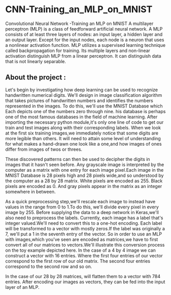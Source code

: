 # CNN-Training_an_MLP_on_MNIST
Convolutional Neural Network -Training an MLP on MNIST
A multilayer perceptron (MLP) is a class of feedforward artificial neural network. A MLP consists of at least three layers of nodes: an input layer, a hidden layer and an output layer. Except for the input nodes, each node is a neuron that uses a nonlinear activation function. MLP utilizes a supervised learning technique called  backpropagation for training. Its multiple layers and non-linear activation distinguish MLP from a linear perceptron. It can distinguish data that is not linearly separable.

## About the project : 
Let's begin by investigating how deep learning can be used to recognize handwritten numerical digits.
We'll design in image classification algorithm that takes pictures of handwritten numbers and identifies the numbers represented in the images.
To do this, we'll use the MNIST Database which Each depicts one of the numbers zero through nine.
his database is perhaps one of the most famous databases in the field of machine learning.
After importing the necessary python module,it's only one line of code to get our train and test images along with their corresponding labels.
When we look at the first six training images,we immediately notice that some digits are more legible than others.
It will need to attain some level of understanding for what makes a hand-drawn one look like a one,and how images of ones differ from images of twos or threes.

These discovered patterns can then be used to decipher the digits in images that it hasn't seen before.
Any grayscale image is interpreted by the computer as a matrix with one entry for each image pixel.Each image in the MNIST Database is 28 pixels high and 28 pixels wide,and so understood by the computer as a 28 by 28 matrix.
White pixels are encoded as 255.
Black pixels are encoded as 0.
And gray pixels appear in the matrix as an integer somewhere in between.

As a quick preprocessing step,we'll rescale each image to instead have values in the range from 0 to 1.To do this, we'll divide every pixel in every image by 255.
Before supplying the data to a deep network in Keras,we'll also need to preprocess the labels.
Currently, each image has a label that's integer valued.We'll need to convert this to a one-hot encoding.
Each label will be transformed to a vector with mostly zeros.If the label was originally a 7, we'll put a 1 in the seventh entry of the vector.
So in order to use an MLP with images,which you've seen are encoded as matrices,we have to first convert all of our matrices to vectors.We'll illustrate this conversion process on the toy example depicted here. In the case of a 4 by 4 image we can construct a vector with 16 entries. Where the first four entries of our vector correspond to the first row of our old matrix. The second four entries correspond to the second row and so on.

In the case of our 28 by 28 matrices, will flatten them to a vector with 784 entries.
After encoding our images as vectors, they can be fed into the input layer of an MLP.











 


